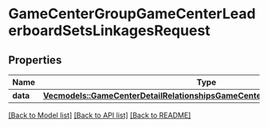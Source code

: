 # GameCenterGroupGameCenterLeaderboardSetsLinkagesRequest

## Properties

Name | Type | Description | Notes
------------ | ------------- | ------------- | -------------
**data** | [**Vec<models::GameCenterDetailRelationshipsGameCenterLeaderboardSetsDataInner>**](GameCenterDetail_relationships_gameCenterLeaderboardSets_data_inner.md) |  | 

[[Back to Model list]](../README.md#documentation-for-models) [[Back to API list]](../README.md#documentation-for-api-endpoints) [[Back to README]](../README.md)


